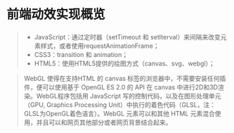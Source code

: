 # 前端动效实现概览

### 
>* JavaScript：通过定时器（setTimeout 和 setIterval）来间隔来改变元素样式，或者使用requestAnimationFrame；
>* CSS3：transition 和 animation；
>* HTML5：使用HTML5提供的绘图方式（canvas、svg、webgl）；



>WebGL 使得在支持HTML 的 canvas 标签的浏览器中，不需要安装任何插件，便可以使用基于 OpenGL ES 2.0 的 API 在 canvas 中进行2D和3D渲染。WebGL程序包括用 JavaScript 写的控制代码，以及在图形处理单元（GPU, Graphics Processing Unit）中执行的着色代码（GLSL，注：GLSL为OpenGL着色语言）。WebGL 元素可以和其他 HTML 元素混合使用，并且可以和网页其他部分或者网页背景结合起来。
